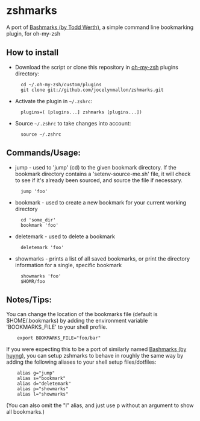 zshmarks
========

A port of [Bashmarks (by Todd Werth)](https://github.com/twerth/bashmarks), a simple command line bookmarking plugin, for oh-my-zsh

How to install
--------------

* Download the script or clone this repository in [oh-my-zsh](http://github.com/robbyrussell/oh-my-zsh) plugins directory:

        cd ~/.oh-my-zsh/custom/plugins
        git clone git://github.com/jocelynmallon/zshmarks.git

* Activate the plugin in `~/.zshrc`:

        plugins=( [plugins...] zshmarks [plugins...])

* Source `~/.zshrc`  to take changes into account:

        source ~/.zshrc

Commands/Usage:
------

* jump - used to 'jump' (cd) to the given bookmark directory. If the bookmark directory contains a 'setenv-source-me.sh' file, it will check to see if it's already been sourced, and source the file if necessary.

        jump 'foo'

* bookmark - used to create a new bookmark for your current working directory

        cd 'some_dir'
        bookmark 'foo'

* deletemark - used to delete a bookmark

        deletemark 'foo'

* showmarks - prints a list of all saved bookmarks, or print the directory information for a single, specific bookmark

        showmarks 'foo'
        $HOMR/foo

Notes/Tips:
-----------

You can change the location of the bookmarks file (default is $HOME/.bookmarks) by adding the environment variable 'BOOKMARKS_FILE' to your shell profile.

        export BOOKMARKS_FILE="foo/bar"

If you were expecting this to be a port of similarly named [Bashmarks (by huyng)](https://github.com/huyng/bashmarks), you can setup zshmarks to behave in roughly the same way by adding the following aliases to your shell setup files/dotfiles:

        alias g="jump"
        alias s="bookmark"
        alias d="deletemark"
        alias p="showmarks"
        alias l="showmarks"

(You can also omit the "l" alias, and just use p without an argument to show all  bookmarks.)
